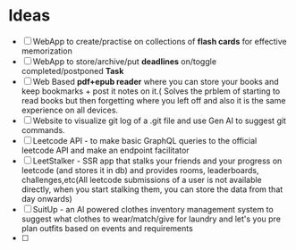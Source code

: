 # Ideas
- [ ] WebApp to create/practise on collections of **flash cards** for effective memorization  
- [ ] WebApp to store/archive/put **deadlines** on/toggle completed/postponed **Task**
- [ ] Web Based **pdf+epub reader** where you can store your books and keep bookmarks + post it notes on it.( Solves the prblem of starting to read books but then forgetting where you left off and also it is the same experience on all devices.
- [ ] Website to visualize git log of a .git file and use Gen AI to suggest git commands.
- [ ] Leetcode API - to make basic GraphQL queries to the official leetcode API and make an endpoint facilitator
- [ ] LeetStalker - SSR app that stalks your friends and your progress on leetcode (and stores it in db) and provides rooms, leaderboards, challenges,etc(All leetcode submissions of a user is not available directly, when you start stalking them, you can store the data from that day onwards)
- [ ] SuitUp - an AI powered clothes inventory management system to suggest what clothes to wear/match/give for laundry and let's you pre plan outfits based on events and requirements
- [ ] 
